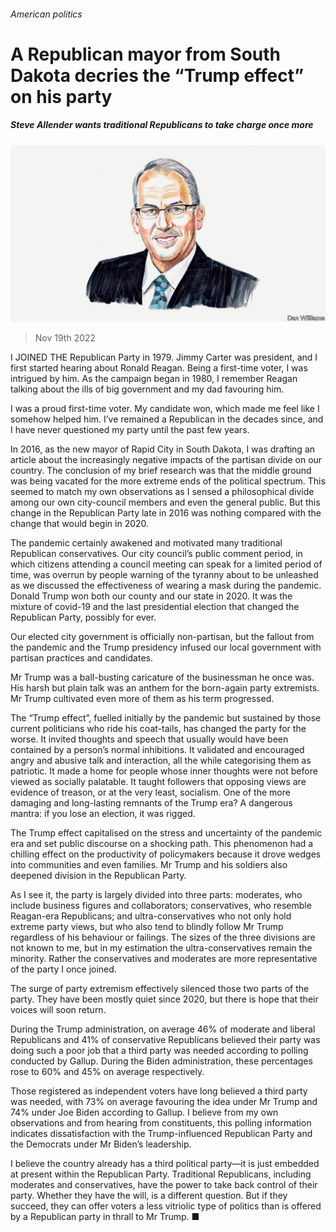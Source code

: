 ###### American politics

# A Republican mayor from South Dakota decries the “Trump effect” on his party 

##### Steve Allender wants traditional Republicans to take charge once more 

![image](images/20221119_BID004.jpg) 

> Nov 19th 2022 

I JOINED THE Republican Party in 1979. Jimmy Carter was president, and I first started hearing about Ronald Reagan. Being a first-time voter, I was intrigued by him. As the campaign began in 1980, I remember Reagan talking about the ills of big government and my dad favouring him.

I was a proud first-time voter. My candidate won, which made me feel like I somehow helped him. I’ve remained a Republican in the decades since, and I have never questioned my party until the past few years.

In 2016, as the new mayor of Rapid City in South Dakota, I was drafting an article about the increasingly negative impacts of the partisan divide on our country. The conclusion of my brief research was that the middle ground was being vacated for the more extreme ends of the political spectrum. This seemed to match my own observations as I sensed a philosophical divide among our own city-council members and even the general public. But this change in the Republican Party late in 2016 was nothing compared with the change that would begin in 2020.

The pandemic certainly awakened and motivated many traditional Republican conservatives. Our city council’s public comment period, in which citizens attending a council meeting can speak for a limited period of time, was overrun by people warning of the tyranny about to be unleashed as we discussed the effectiveness of wearing a mask during the pandemic. Donald Trump won both our county and our state in 2020. It was the mixture of covid-19 and the last presidential election that changed the Republican Party, possibly for ever.

Our elected city government is officially non-partisan, but the fallout from the pandemic and the Trump presidency infused our local government with partisan practices and candidates.

Mr Trump was a ball-busting caricature of the businessman he once was. His harsh but plain talk was an anthem for the born-again party extremists. Mr Trump cultivated even more of them as his term progressed.

The “Trump effect”, fuelled initially by the pandemic but sustained by those current politicians who ride his coat-tails, has changed the party for the worse. It invited thoughts and speech that usually would have been contained by a person’s normal inhibitions. It validated and encouraged angry and abusive talk and interaction, all the while categorising them as patriotic. It made a home for people whose inner thoughts were not before viewed as socially palatable. It taught followers that opposing views are evidence of treason, or at the very least, socialism. One of the more damaging and long-lasting remnants of the Trump era? A dangerous mantra: if you lose an election, it was rigged.

The Trump effect capitalised on the stress and uncertainty of the pandemic era and set public discourse on a shocking path. This phenomenon had a chilling effect on the productivity of policymakers because it drove wedges into communities and even families. Mr Trump and his soldiers also deepened division in the Republican Party.

As I see it, the party is largely divided into three parts: moderates, who include business figures and collaborators; conservatives, who resemble Reagan-era Republicans; and ultra-conservatives who not only hold extreme party views, but who also tend to blindly follow Mr Trump regardless of his behaviour or failings. The sizes of the three divisions are not known to me, but in my estimation the ultra-conservatives remain the minority. Rather the conservatives and moderates are more representative of the party I once joined.

The surge of party extremism effectively silenced those two parts of the party. They have been mostly quiet since 2020, but there is hope that their voices will soon return.

During the Trump administration, on average 46% of moderate and liberal Republicans and 41% of conservative Republicans believed their party was doing such a poor job that a third party was needed according to polling conducted by Gallup. During the Biden administration, these percentages rose to 60% and 45% on average respectively.

Those registered as independent voters have long believed a third party was needed, with 73% on average favouring the idea under Mr Trump and 74% under Joe Biden according to Gallup. I believe from my own observations and from hearing from constituents, this polling information indicates dissatisfaction with the Trump-influenced Republican Party and the Democrats under Mr Biden’s leadership.

I believe the country already has a third political party—it is just embedded at present within the Republican Party. Traditional Republicans, including moderates and conservatives, have the power to take back control of their party. Whether they have the will, is a different question. But if they succeed, they can offer voters a less vitriolic type of politics than is offered by a Republican party in thrall to Mr Trump. ■


